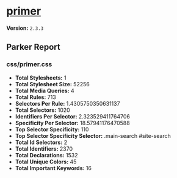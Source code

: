# [primer]( http://primercss.io )

**Version:** `2.3.3`

## Parker Report

### css/primer.css

- **Total Stylesheets:** 1
- **Total Stylesheet Size:** 52256
- **Total Media Queries:** 4
- **Total Rules:** 713
- **Selectors Per Rule:** 1.4305750350631137
- **Total Selectors:** 1020
- **Identifiers Per Selector:** 2.323529411764706
- **Specificity Per Selector:** 18.57941176470588
- **Top Selector Specificity:** 110
- **Top Selector Specificity Selector:** .main-search #site-search
- **Total Id Selectors:** 2
- **Total Identifiers:** 2370
- **Total Declarations:** 1532
- **Total Unique Colors:** 45
- **Total Important Keywords:** 16
